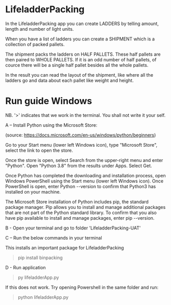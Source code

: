 # LifeladderPacking
In the LifeladderPacking app you can create LADDERS by telling amount, length and number of light units.  

When you have a list of ladders you can create a SHIPMENT which is a collection of packed pallets.   

The shipment packs the ladders on HALF PALLETS. These half pallets are then paired to WHOLE PALLETS. If it is an odd number of half pallets, of cource there will be a single half pallet besides all the whole pallets.  

In the result you can read the layout of the shipment, like where all the ladders go and data about each pallet like weight and height. 

# Run guide Windows 

NB. '>' indicates that we work in the terminal. You shall not write it your self. 

A – Install Python using the Microsoft Store:

(source: https://docs.microsoft.com/en-us/windows/python/beginners)

Go to your Start menu (lower left Windows icon), type "Microsoft Store", select the link to open the store.

Once the store is open, select Search from the upper-right menu and enter "Python". Open "Python 3.8" from the results under Apps. Select Get.

Once Python has completed the downloading and installation process, open Windows PowerShell using the Start menu (lower left Windows icon). Once PowerShell is open, enter Python --version to confirm that Python3 has installed on your machine.

The Microsoft Store installation of Python includes pip, the standard package manager. Pip allows you to install and manage additional packages that are not part of the Python standard library. To confirm that you also have pip available to install and manage packages, enter pip --version.

B - Open your terminal and go to folder 'LifeladderPacking-UAT'

C – Run the below commands in your terminal

This installs an important package for LifeladderPacking
>pip install binpacking

D - Run application

>py lifeladderApp.py 

If this does not work. Try opening Powershell in the same folder and run: 
>python lifeladderApp.py 
